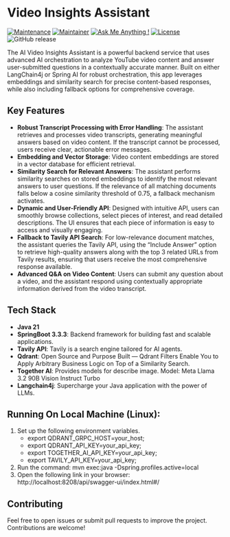 # Video Insights Assistant

[![Maintenance](https://img.shields.io/badge/Maintained%3F-yes-green.svg)]()
[![Maintainer](https://img.shields.io/static/v1?label=Yevhen%20Ruban&message=Maintainer&color=red)](mailto:yevhen.ruban@extrawest.com)
[![Ask Me Anything !](https://img.shields.io/badge/Ask%20me-anything-1abc9c.svg)]()
[![License](https://img.shields.io/badge/License-Apache_2.0-blue.svg)](https://opensource.org/licenses/Apache-2.0)
![GitHub release](https://img.shields.io/badge/release-v1.0.0-blue)

The AI Video Insights Assistant is a powerful backend service that uses advanced AI orchestration to analyze YouTube video content and answer user-submitted questions in a contextually accurate manner. Built on either LangChain4j or Spring AI for robust orchestration, this app leverages embeddings and similarity search for precise content-based responses, while also including fallback options for comprehensive coverage.







## Key Features

- **Robust Transcript Processing with Error Handling**: The assistant retrieves and processes video transcripts, generating meaningful answers based on video content. If the transcript cannot be processed, users receive clear, actionable error messages.
- **Embedding and Vector Storage**: Video content embeddings are stored in a vector database for efficient retrieval.
- **Similarity Search for Relevant Answers**: The assistant performs similarity searches on stored embeddings to identify the most relevant answers to user questions. If the relevance of all matching documents falls below a cosine similarity threshold of 0.75, a fallback mechanism activates.
- **Dynamic and User-Friendly API**: Designed with intuitive API, users can smoothly browse collections, select pieces of interest, and read detailed descriptions. The UI ensures that each piece of information is easy to access and visually engaging.
- **Fallback to Tavily API Search**: For low-relevance document matches, the assistant queries the Tavily API, using the “Include Answer” option to retrieve high-quality answers along with the top 3 related URLs from Tavily results, ensuring that users receive the most comprehensive response available.
- **Advanced Q&A on Video Content**: Users can submit any question about a video, and the assistant respond using contextually appropriate information derived from the video transcript.

## Tech Stack

- **Java 21**
- **SpringBoot 3.3.3**: Backend framework for building fast and scalable applications.
- **Tavily API**: Tavily is a search engine tailored for AI agents.
- **Qdrant**: Open Source and Purpose Built — Qdrant Filters Enable You to Apply Arbitrary Business Logic on Top of a Similarity Search.
- **Together AI**: Provides models for describe image. Model: Meta Llama 3.2 90B Vision Instruct Turbo
- **Langchain4j**: Supercharge your Java application with the power of LLMs.

## Running On Local Machine (Linux):

1. Set up the following environment variables.
    - export QDRANT_GRPC_HOST=your_host;
    - export QDRANT_API_KEY=your_api_key;
    - export TOGETHER_AI_API_KEY=your_api_key;
    - export TAVILY_API_KEY=your_api_key;
2. Run the command: mvn exec:java -Dspring.profiles.active=local
3. Open the following link in your browser: http://localhost:8208/api/swagger-ui/index.html#/

## Contributing

Feel free to open issues or submit pull requests to improve the project. Contributions are welcome!